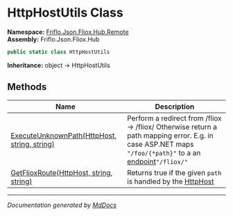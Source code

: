 ﻿<!--  
  <auto-generated>   
    The contents of this file were generated by a tool.  
    Changes to this file may be list if the file is regenerated  
  </auto-generated>   
-->

# HttpHostUtils Class

**Namespace:** [Friflo.Json.Fliox.Hub.Remote](../index.md)  
**Assembly:** Friflo.Json.Fliox.Hub

```csharp
public static class HttpHostUtils
```

**Inheritance:** object → HttpHostUtils

## Methods

| Name                                                                          | Description                                                                                                                                                                                    |
| ----------------------------------------------------------------------------- | ---------------------------------------------------------------------------------------------------------------------------------------------------------------------------------------------- |
| [ExecuteUnknownPath(HttpHost, string, string)](methods/ExecuteUnknownPath.md) | Perform a redirect from \/fliox \-\> \/fliox\/ Otherwise return a path mapping error. E.g. in case ASP.NET maps `"/foo/{*path}"` to a an [endpoint](../HttpHost/fields/endpoint.md)`"/fliox/"` |
| [GetFlioxRoute(HttpHost, string, string)](methods/GetFlioxRoute.md)           | Returns true if the given `path` is handled by the [HttpHost](../HttpHost/index.md)                                                                                                            |

___

*Documentation generated by [MdDocs](https://github.com/ap0llo/mddocs)*
